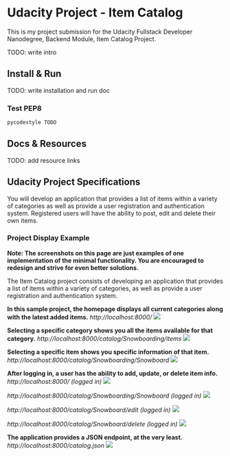 # Udacity Project - Item Catalog

This is my project submission for the Udacity Fullstack Developer Nanodegree, Backend Module, Item Catalog Project.

TODO: write intro

## Install & Run

TODO: write installation and run doc

### Test PEP8

```sh
pycodestyle TODO
```


## Docs & Resources

TODO: add resource links

## Udacity Project Specifications

You will develop an application that provides a list of items within a variety of categories as well as provide a user registration and authentication system. Registered users will have the ability to post, edit and delete their own items.

### Project Display Example

**Note: The screenshots on this page are just examples of one implementation of the minimal functionality. You are encouraged to redesign and strive for even better solutions.**

The Item Catalog project consists of developing an application that provides a list of items within a variety of categories, as well as provide a user registration and authentication system.



**In this sample project, the homepage displays all current categories along with the latest added items.**
*http://localhost:8000/*
![](https://d17h27t6h515a5.cloudfront.net/topher/2017/August/598e0c98_localhost8080/localhost8080.png)


**Selecting a specific category shows you all the items available for that category.** 
*http://localhost:8000/catalog/Snowboarding/items*
![](https://d17h27t6h515a5.cloudfront.net/topher/2017/August/598e0d0e_snowboarding/snowboarding.png)

**Selecting a specific item shows you specific information of that item.**
*http://localhost:8000/catalog/Snowboarding/Snowboard*
![](https://d17h27t6h515a5.cloudfront.net/topher/2017/August/598e0d7a_item/item.png)


**After logging in, a user has the ability to add, update, or delete item info.**
*http://localhost:8000/ (logged in)*
![](https://d17h27t6h515a5.cloudfront.net/topher/2017/August/598e0df0_edititem/edititem.png)

*http://localhost:8000/catalog/Snowboarding/Snowboard (logged in)*
![](https://d17h27t6h515a5.cloudfront.net/topher/2017/August/598e0e51_snowboardloggedin/snowboardloggedin.png)

*http://localhost:8000/catalog/Snowboard/edit (logged in)*
![](https://d17h27t6h515a5.cloudfront.net/topher/2017/August/598e0e8c_snowboardedit/snowboardedit.png)

*http://localhost:8000/catalog/Snowboard/delete (logged in)*
![](https://d17h27t6h515a5.cloudfront.net/topher/2017/August/598e0ec8_snowboarddelete/snowboarddelete.png)

**The application provides a JSON endpoint, at the very least.**
*http://localhost:8000/catalog.json*
![](https://d17h27t6h515a5.cloudfront.net/topher/2017/August/598e0f11_catalogjson/catalogjson.png)

